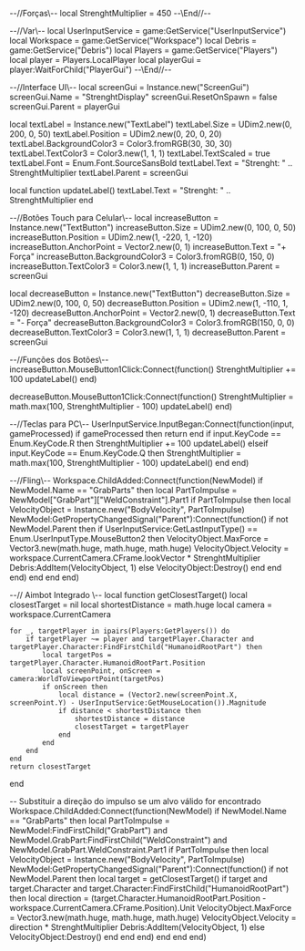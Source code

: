 
--//Forças\\--
local StrenghtMultiplier = 450
--\\End//--

--//Var\\-- 
local UserInputService = game:GetService("UserInputService")
local Workspace = game:GetService("Workspace")
local Debris = game:GetService("Debris")
local Players = game:GetService("Players")
local player = Players.LocalPlayer
local playerGui = player:WaitForChild("PlayerGui")
--\\End//--

--//Interface UI\\--
local screenGui = Instance.new("ScreenGui")
screenGui.Name = "StrenghtDisplay"
screenGui.ResetOnSpawn = false
screenGui.Parent = playerGui

local textLabel = Instance.new("TextLabel")
textLabel.Size = UDim2.new(0, 200, 0, 50)
textLabel.Position = UDim2.new(0, 20, 0, 20)
textLabel.BackgroundColor3 = Color3.fromRGB(30, 30, 30)
textLabel.TextColor3 = Color3.new(1, 1, 1)
textLabel.TextScaled = true
textLabel.Font = Enum.Font.SourceSansBold
textLabel.Text = "Strenght: " .. StrenghtMultiplier
textLabel.Parent = screenGui

local function updateLabel()
	textLabel.Text = "Strenght: " .. StrenghtMultiplier
end

--//Botões Touch para Celular\\--
local increaseButton = Instance.new("TextButton")
increaseButton.Size = UDim2.new(0, 100, 0, 50)
increaseButton.Position = UDim2.new(1, -220, 1, -120)
increaseButton.AnchorPoint = Vector2.new(0, 1)
increaseButton.Text = "+ Força"
increaseButton.BackgroundColor3 = Color3.fromRGB(0, 150, 0)
increaseButton.TextColor3 = Color3.new(1, 1, 1)
increaseButton.Parent = screenGui

local decreaseButton = Instance.new("TextButton")
decreaseButton.Size = UDim2.new(0, 100, 0, 50)
decreaseButton.Position = UDim2.new(1, -110, 1, -120)
decreaseButton.AnchorPoint = Vector2.new(0, 1)
decreaseButton.Text = "- Força"
decreaseButton.BackgroundColor3 = Color3.fromRGB(150, 0, 0)
decreaseButton.TextColor3 = Color3.new(1, 1, 1)
decreaseButton.Parent = screenGui

--//Funções dos Botões\\--
increaseButton.MouseButton1Click:Connect(function()
	StrenghtMultiplier += 100
	updateLabel()
end)

decreaseButton.MouseButton1Click:Connect(function()
	StrenghtMultiplier = math.max(100, StrenghtMultiplier - 100)
	updateLabel()
end)

--//Teclas para PC\\--
UserInputService.InputBegan:Connect(function(input, gameProcessed)
	if gameProcessed then return end
	if input.KeyCode == Enum.KeyCode.R then
		StrenghtMultiplier += 100
		updateLabel()
	elseif input.KeyCode == Enum.KeyCode.Q then
		StrenghtMultiplier = math.max(100, StrenghtMultiplier - 100)
		updateLabel()
	end
end)

--//Fling\\--
Workspace.ChildAdded:Connect(function(NewModel)
	if NewModel.Name == "GrabParts" then
		local PartToImpulse = NewModel["GrabPart"]["WeldConstraint"].Part1
		if PartToImpulse then
			local VelocityObject = Instance.new("BodyVelocity", PartToImpulse)
			NewModel:GetPropertyChangedSignal("Parent"):Connect(function()
				if not NewModel.Parent then
					if UserInputService:GetLastInputType() == Enum.UserInputType.MouseButton2 then
						VelocityObject.MaxForce = Vector3.new(math.huge, math.huge, math.huge)
						VelocityObject.Velocity = workspace.CurrentCamera.CFrame.lookVector * StrenghtMultiplier
						Debris:AddItem(VelocityObject, 1)
					else
						VelocityObject:Destroy()
					end
				end
			end)
		end
	end
end)

--// Aimbot Integrado \\--
local function getClosestTarget()
	local closestTarget = nil
	local shortestDistance = math.huge
	local camera = workspace.CurrentCamera

	for _, targetPlayer in ipairs(Players:GetPlayers()) do
		if targetPlayer ~= player and targetPlayer.Character and targetPlayer.Character:FindFirstChild("HumanoidRootPart") then
			local targetPos = targetPlayer.Character.HumanoidRootPart.Position
			local screenPoint, onScreen = camera:WorldToViewportPoint(targetPos)
			if onScreen then
				local distance = (Vector2.new(screenPoint.X, screenPoint.Y) - UserInputService:GetMouseLocation()).Magnitude
				if distance < shortestDistance then
					shortestDistance = distance
					closestTarget = targetPlayer
				end
			end
		end
	end
	return closestTarget
end

-- Substituir a direção do impulso se um alvo válido for encontrado
Workspace.ChildAdded:Connect(function(NewModel)
	if NewModel.Name == "GrabParts" then
		local PartToImpulse = NewModel:FindFirstChild("GrabPart") and NewModel.GrabPart:FindFirstChild("WeldConstraint") and NewModel.GrabPart.WeldConstraint.Part1
		if PartToImpulse then
			local VelocityObject = Instance.new("BodyVelocity", PartToImpulse)
			NewModel:GetPropertyChangedSignal("Parent"):Connect(function()
				if not NewModel.Parent then
					local target = getClosestTarget()
					if target and target.Character and target.Character:FindFirstChild("HumanoidRootPart") then
						local direction = (target.Character.HumanoidRootPart.Position - workspace.CurrentCamera.CFrame.Position).Unit
						VelocityObject.MaxForce = Vector3.new(math.huge, math.huge, math.huge)
						VelocityObject.Velocity = direction * StrenghtMultiplier
						Debris:AddItem(VelocityObject, 1)
					else
						VelocityObject:Destroy()
					end
				end
			end)
		end
	end
end)
